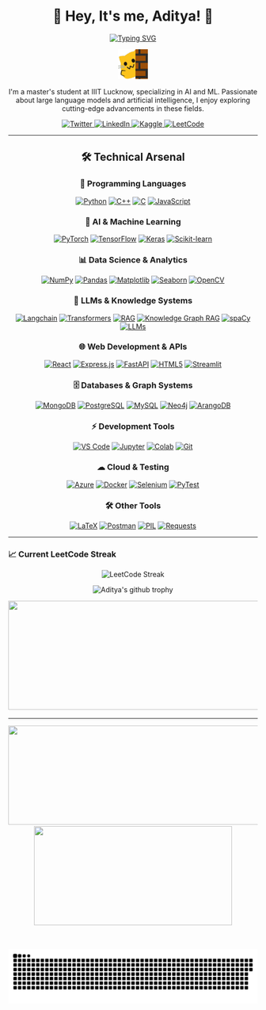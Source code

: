 <div align="center">
  
# 🌟 Hey, It's me, Aditya! 🌟

[![Typing SVG](https://readme-typing-svg.demolab.com?font=Fira+Code&size=24&duration=3000&pause=1000&color=00FF00&center=true&vCenter=true&random=false&width=600&lines=AI+%26+ML+Master's+Student;LLM+Enthusiast;Problem+Solver;Creative+Coder)](https://git.io/typing-svg)

<img src="https://github.com/Adityaa-Sharma/Adityaa-Sharma/blob/main/meow_wave_peak.png" height="60"/>

</div>



<div align="center">
  

I'm a master's student at IIIT Lucknow, specializing in AI and ML. Passionate about large language models and artificial intelligence, I enjoy exploring cutting-edge advancements in these fields.

<p align="center">
  <a href="https://x.com/AdityaS64420353">
    <img src="https://img.shields.io/twitter/follow/AdityaS64420353?style=for-the-badge&logo=twitter&color=1DA1F2&logoColor=white" alt="Twitter"/>
  </a>
  <a href="https://www.linkedin.com/in/aditya-jpr/">
    <img src="https://img.shields.io/badge/LinkedIn-Connect-blue?style=for-the-badge&logo=linkedin" alt="LinkedIn"/>
  </a>
  <a href="https://www.kaggle.com/adityasharmajprr">
    <img src="https://img.shields.io/badge/Kaggle-Expert-20BEFF?style=for-the-badge&logo=kaggle" alt="Kaggle"/>
  </a>
  <a href="https://leetcode.com/u/msa23024_iiitl/">
    <img src="https://img.shields.io/badge/LeetCode-Profile-FFA116?style=for-the-badge&logo=leetcode" alt="LeetCode"/>
  </a>
</p>

</div>

---


<div align="center">

## 🛠 Technical Arsenal


### 🌟 Programming Languages
<p align="center">
  <a href="#"><img src="https://img.shields.io/badge/Python-3776AB?style=for-the-badge&logo=python&logoColor=white" alt="Python"/></a>
  <a href="#"><img src="https://img.shields.io/badge/C++-00599C?style=for-the-badge&logo=cplusplus&logoColor=white" alt="C++"/></a>
  <a href="#"><img src="https://img.shields.io/badge/C-A8B9CC?style=for-the-badge&logo=c&logoColor=black" alt="C"/></a>
  <a href="#"><img src="https://img.shields.io/badge/JavaScript-F7DF1E?style=for-the-badge&logo=javascript&logoColor=black" alt="JavaScript"/></a>
</p>

### 🧠 AI & Machine Learning
<p align="center">
  <a href="#"><img src="https://img.shields.io/badge/PyTorch-EE4C2C?style=for-the-badge&logo=pytorch&logoColor=white" alt="PyTorch"/></a>
  <a href="#"><img src="https://img.shields.io/badge/TensorFlow-FF6F00?style=for-the-badge&logo=tensorflow&logoColor=white" alt="TensorFlow"/></a>
  <a href="#"><img src="https://img.shields.io/badge/Keras-D00000?style=for-the-badge&logo=keras&logoColor=white" alt="Keras"/></a>
  <a href="#"><img src="https://img.shields.io/badge/scikit--learn-F7931E?style=for-the-badge&logo=scikit-learn&logoColor=white" alt="Scikit-learn"/></a>
</p>

### 📊 Data Science & Analytics
<p align="center">
  <a href="#"><img src="https://img.shields.io/badge/NumPy-013243?style=for-the-badge&logo=numpy&logoColor=white" alt="NumPy"/></a>
  <a href="#"><img src="https://img.shields.io/badge/Pandas-150458?style=for-the-badge&logo=pandas&logoColor=white" alt="Pandas"/></a>
  <a href="#"><img src="https://img.shields.io/badge/Matplotlib-11557c?style=for-the-badge&logo=python&logoColor=white" alt="Matplotlib"/></a>
  <a href="#"><img src="https://img.shields.io/badge/Seaborn-3776AB?style=for-the-badge&logo=python&logoColor=white" alt="Seaborn"/></a>
  <a href="#"><img src="https://img.shields.io/badge/OpenCV-5C3EE8?style=for-the-badge&logo=opencv&logoColor=white" alt="OpenCV"/></a>
</p>

### 🤖 LLMs & Knowledge Systems
<p align="center">
  <a href="#"><img src="https://img.shields.io/badge/Langchain-121212?style=for-the-badge&logo=chainlink&logoColor=white" alt="Langchain"/></a>
  <a href="#"><img src="https://img.shields.io/badge/Transformers-FF6B6B?style=for-the-badge&logo=huggingface&logoColor=white" alt="Transformers"/></a>
  <a href="#"><img src="https://img.shields.io/badge/RAG-4B0082?style=for-the-badge&logo=semantic-web&logoColor=white" alt="RAG"/></a>
  <a href="#"><img src="https://img.shields.io/badge/Knowledge_Graph_RAG-9932CC?style=for-the-badge&logo=graphql&logoColor=white" alt="Knowledge Graph RAG"/></a>
  <a href="#"><img src="https://img.shields.io/badge/spaCy-09A3D5?style=for-the-badge&logo=spacy&logoColor=white" alt="spaCy"/></a>
  <a href="#"><img src="https://img.shields.io/badge/LLMs-00FFFF?style=for-the-badge&logo=openai&logoColor=black" alt="LLMs"/></a>
</p>

### 🌐 Web Development & APIs
<p align="center">
  <a href="#"><img src="https://img.shields.io/badge/React-20232A?style=for-the-badge&logo=react&logoColor=61DAFB" alt="React"/></a>
  <a href="#"><img src="https://img.shields.io/badge/Express.js-000000?style=for-the-badge&logo=express&logoColor=white" alt="Express.js"/></a>
  <a href="#"><img src="https://img.shields.io/badge/FastAPI-009688?style=for-the-badge&logo=fastapi&logoColor=white" alt="FastAPI"/></a>
  <a href="#"><img src="https://img.shields.io/badge/HTML5-E34F26?style=for-the-badge&logo=html5&logoColor=white" alt="HTML5"/></a>
  <a href="#"><img src="https://img.shields.io/badge/Streamlit-FF4B4B?style=for-the-badge&logo=streamlit&logoColor=white" alt="Streamlit"/></a>
</p>

### 🗄 Databases & Graph Systems
<p align="center">
  <a href="#"><img src="https://img.shields.io/badge/MongoDB-47A248?style=for-the-badge&logo=mongodb&logoColor=white" alt="MongoDB"/></a>
  <a href="#"><img src="https://img.shields.io/badge/PostgreSQL-316192?style=for-the-badge&logo=postgresql&logoColor=white" alt="PostgreSQL"/></a>
  <a href="#"><img src="https://img.shields.io/badge/MySQL-4479A1?style=for-the-badge&logo=mysql&logoColor=white" alt="MySQL"/></a>
  <a href="#"><img src="https://img.shields.io/badge/Neo4j-008CC1?style=for-the-badge&logo=neo4j&logoColor=white" alt="Neo4j"/></a>
  <a href="#"><img src="https://img.shields.io/badge/ArangoDB-DDE072?style=for-the-badge&logo=arangodb&logoColor=black" alt="ArangoDB"/></a>
</p>

### ⚡ Development Tools
<p align="center">
  <a href="#"><img src="https://img.shields.io/badge/VS_Code-007ACC?style=for-the-badge&logo=visual-studio-code&logoColor=white" alt="VS Code"/></a>
  <a href="#"><img src="https://img.shields.io/badge/Jupyter-F37626?style=for-the-badge&logo=jupyter&logoColor=white" alt="Jupyter"/></a>
  <a href="#"><img src="https://img.shields.io/badge/Colab-F9AB00?style=for-the-badge&logo=google-colab&logoColor=white" alt="Colab"/></a>
  <a href="#"><img src="https://img.shields.io/badge/Git-F05032?style=for-the-badge&logo=git&logoColor=white" alt="Git"/></a>
</p>

### ☁ Cloud & Testing
<p align="center">
  <a href="#"><img src="https://img.shields.io/badge/Azure-0089D6?style=for-the-badge&logo=microsoft-azure&logoColor=white" alt="Azure"/></a>
  <a href="#"><img src="https://img.shields.io/badge/Docker-2496ED?style=for-the-badge&logo=docker&logoColor=white" alt="Docker"/></a>
  <a href="#"><img src="https://img.shields.io/badge/Selenium-43B02A?style=for-the-badge&logo=selenium&logoColor=white" alt="Selenium"/></a>
  <a href="#"><img src="https://img.shields.io/badge/PyTest-0A9EDC?style=for-the-badge&logo=pytest&logoColor=white" alt="PyTest"/></a>
</p>

### 🛠 Other Tools
<p align="center">
  <a href="#"><img src="https://img.shields.io/badge/LaTeX-008080?style=for-the-badge&logo=latex&logoColor=white" alt="LaTeX"/></a>
  <a href="#"><img src="https://img.shields.io/badge/Postman-FF6C37?style=for-the-badge&logo=postman&logoColor=white" alt="Postman"/></a>
  <a href="#"><img src="https://img.shields.io/badge/PIL-666666?style=for-the-badge&logo=python&logoColor=white" alt="PIL"/></a>
  <a href="#"><img src="https://img.shields.io/badge/Requests-2CA5E0?style=for-the-badge&logo=python&logoColor=white" alt="Requests"/></a>
</p>

</div>

---
### 📈 Current LeetCode Streak

<!-- Add LeetCode streak badge -->
<div>
  <p align="center">
    <img src="https://leetcode-stats.vercel.app/api?username=msa23024_iiitl&theme=dark" alt="LeetCode Streak" />
  </p>
</div>

<div align="center">
  <img src="https://github-profile-trophy.vercel.app/?username=Adityaa-Sharma&theme=darkhub&row=1&no-bg=true)](https://github.com/ryo-ma/github-profile-trophy" alt="Aditya's github trophy">
</div>

  
<p align="center">
  <img width="800" height="220" src="https://streak-stats.demolab.com?user=Adityaa-Sharma&theme=highcontrast&hide_border=true&border_radius=5&card_width=800">
</p>


---




<p align="center">
  <img width="600" height="200" src="https://github-readme-stats.vercel.app/api?username=Adityaa-Sharma&show_icons=true&theme=vision-friendly-dark">
  <img width="400" height="200" src="https://github-readme-stats.vercel.app/api/top-langs/?username=Adityaa-Sharma&size_weight=0.0005&count_weight=0.3&layout=compact&theme=vision-friendly-dark">
</p>
 


<div id="header" align="center">
  <img src="https://komarev.com/ghpvc/?username=Adityaa-Sharma&style=for-the-badge&color=orange" alt=""/>
</div>

<p align="center">
 <img width="1000" src="github-snake.svg" alt="snake"/>
</p>
